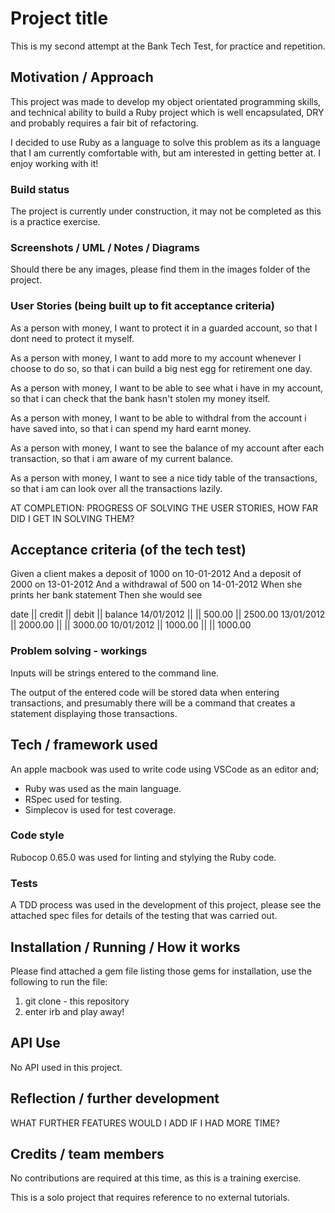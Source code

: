 # Project title

This is my second attempt at the Bank Tech Test, for practice and repetition.

## Motivation / Approach

This project was made to develop my object orientated programming skills, and
technical ability to build a Ruby project which is well encapsulated, DRY and
probably requires a fair bit of refactoring.

I decided to use Ruby as a language to solve this problem as its a language that
I am currently comfortable with, but am interested in getting better at. I enjoy
working with it!

### Build status

The project is currently under construction, it may not be completed as this is
a practice exercise.

### Screenshots / UML / Notes / Diagrams

Should there be any images, please find them in the images folder of the project.

### User Stories (being built up to fit acceptance criteria)

As a person with money,
I want to protect it in a guarded account,
so that I dont need to protect it myself.

As a person with money,
I want to add more to my account whenever I choose to do so,
so that i can build a big nest egg for retirement one day.

As a person with money,
I want to be able to see what i have in my account,
so that i can check that the bank hasn't stolen my money itself.

As a person with money,
I want to be able to withdral from the account i have saved into,
so that i can spend my hard earnt money.

As a person with money,
I want to see the balance of my account after each transaction,
so that i am aware of my current balance.

As a person with money,
I want to see a nice tidy table of the transactions,
so that i am can look over all the transactions lazily.

AT COMPLETION: PROGRESS OF SOLVING THE USER STORIES, HOW FAR DID I GET IN SOLVING THEM?

## Acceptance criteria (of the tech test)

Given a client makes a deposit of 1000 on 10-01-2012
And a deposit of 2000 on 13-01-2012
And a withdrawal of 500 on 14-01-2012
When she prints her bank statement
Then she would see

date || credit || debit || balance
14/01/2012 || || 500.00 || 2500.00
13/01/2012 || 2000.00 || || 3000.00
10/01/2012 || 1000.00 || || 1000.00

### Problem solving - workings

Inputs will be strings entered to the command line.

The output of the entered code will be stored data when entering transactions,
and presumably there will be a command that creates a statement displaying those
transactions.

## Tech / framework used

An apple macbook was used to write code using VSCode as an editor and;

* Ruby was used as the main language.
* RSpec used for testing.
* Simplecov is used for test coverage.

### Code style

Rubocop 0.65.0 was used for linting and stylying the Ruby code.

### Tests

A TDD process was used in the development of this project, please see the
attached spec files for details of the testing that was carried out.

## Installation / Running / How it works

Please find attached a gem file listing those gems for installation, use the
following to run the file:

1) git clone - this repository
2) enter irb and play away!

## API Use

No API used in this project.

## Reflection / further development

WHAT FURTHER FEATURES WOULD I ADD IF I HAD MORE TIME?

## Credits / team members

No contributions are required at this time, as this is a training exercise.

This is a solo project that requires reference to no external tutorials.
